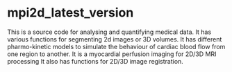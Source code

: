 # mpi2d_latest_version
This is a source code for analysing and quantifying medical data. It has various functions for segmenting 2d images or 3D volumes.
It has different pharmo-kinetic models to simulate the behaviour of cardiac blood flow from one region to another. It is a myocardial perfusion imaging for 2D/3D MRI processing
It also has functions for 2D/3D image registration.
